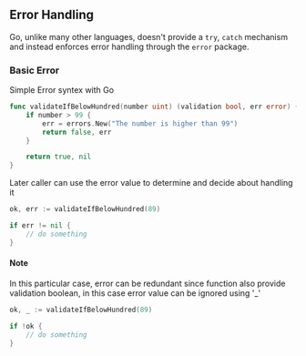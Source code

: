 ## Error Handling

Go, unlike many other languages, doesn't provide a `try`, `catch` mechanism and instead enforces error handling through the `error` package.

### Basic Error

Simple Error syntex with Go

```go
func validateIfBelowHundred(number uint) (validation bool, err error) {
    if number > 99 {
        err = errors.New("The number is higher than 99")
        return false, err
    }

    return true, nil
}
```

Later caller can use the error value to determine and decide about handling it


```go
ok, err := validateIfBelowHundred(89)

if err != nil {
    // do something
}
```

#### Note

In this particular case, error can be redundant since function also provide validation boolean, in this case error value can be ignored using '_'  

```go
ok, _ := validateIfBelowHundred(89)

if !ok {
    // do something
}
```

